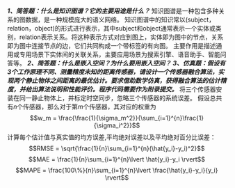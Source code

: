  **_1、简答题：什么是知识图谱？它的主要用途是什么？_**
 知识图谱是一种包含多种关系的图数据，是一种规模庞大的语义网络。
知识图谱中的知识常以(subject，relation，object)的形式进行表示，其中subject和object通常表示一个实体或类别，relation表示关系。将这种表示方式对应到图上，实体即为图中的节点，关系即为图中连接节点的边，它们共同构成一个带标签的有向图。
主要作用是描述通用或专用场景下实体间的关联关系，主要应用场景为搜索引擎、语音助手、智能问答等。
**_2、简答题：什么是嵌入空间？为什么要用嵌入空间？_**
**_3、仿真题：假设有3个工作原理不同、测量精度未知的距离传感器，请设计一个传感器融合算法，实现两个静止物体之间距离的最优估计。要求借助数学仿真，获得融合算法的估计精度，并给出算法说明和性能评价。程序代码需要作为附录提交。_**
将三个传感器安装在同一静止物体上，并标定时空同步，忽略三个传感器的系统误差。
假设总共有$n$个传感器，那么对于第$m$个传感器，其对应的权重为
$$w_m = \frac{\frac{1}{\sigma_m^2}}{\sum_{i=1}^{n}\frac{1}{\sigma_i^2}}$$
计算每个估计值与真实值的均方误差,平均绝对误差以及平均绝对百分比误差：
$$RMSE = \sqrt{\frac{1}{n}\sum_{i=1}^{n}(\hat{y_i}-y_i)^2}$$
$$MAE = \frac{1}{n}\sum_{i=1}^{n}\lvert \hat{y_i}-y_i \rvert$$
$$MAPE = \frac{100\%}{n}\sum_{i=1}^{n}\lvert \frac{\hat{y_i}-y_i}{y_i} \rvert$$

